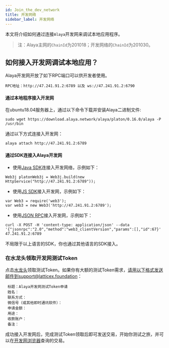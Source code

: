 ```yaml
---
id: Join_the_dev_network
title: 开发网络
sidebar_label: 开发网络
---
```


本文将介绍如何通过连接`Alaya`开发网来调试本地应用程序。
> 注：Alaya主网的`ChainId`为201018；开发网络的`ChainId`为201030。

## 如何接入开发网调试本地应用？

Alaya开发网开放了如下RPC端口可以供开发者使用。
```
RPC地址：http://47.241.91.2:6789 以及 ws://47.241.91.2:6790
```
#### 通过本地程序接入开发网

在ubuntu18.04服务器上，通过以下命令下载并安装Alaya二进制文件:
```
sudo wget https://download.alaya.network/alaya/platon/0.16.0/alaya -P /usr/bin    
```
通过以下方式连接入开发网：
```
alaya attach http://47.241.91.2:6789
```

#### 通过SDK连接入Alaya开发网

- 使用[Java SDK](/alaya-devdocs/zh-CN/Java_SDK)连接入开发网络，示例如下：
```
Web3j platonWeb3j = Web3j.build(new HttpService("http://47.241.91.2:6789"));
```
- 使用[JS SDK](/alaya-devdocs/zh-CN/JS_SDK)接入开发网，示例如下：
```
var Web3 = require('web3');
var web3 = new Web3('http://47.241.91.2:6789');
```
- 使用[JSON RPC](/alaya-devdocs/zh-CN/Json_Rpc)接入开发网，示例如下：
```
curl -X POST -H 'content-type: application/json' --data '{"jsonrpc":"2.0","method":"web3_clientVersion","params":[],"id":67}' 47.241.91.2:6789
```

不局限于以上语言的SDK，你也通过其他语言的SDK接入。

### 在水龙头领取开发网测试Token

点击[水龙头](https://faucet.alaya.network/faucet/?id=f93426c0887f11eb83b900163e06151c)领取测试Token。如果你有大额的测试Token需求，请用以下格式发送邮件到support@latticex.foundation：
```
 标题：Alaya开发网测试Token申请
 姓名：
 联系方式：
 微信号（或其他即时通讯软件）：
 申请金额：
 用途：
 收款账户：
 备注：
```
成功接入开发网后，完成测试Token领取后即可发送交易，开始你测试之旅，并可以在[开发网浏览器](https://devnetscan.alaya.network)查询的交易。
